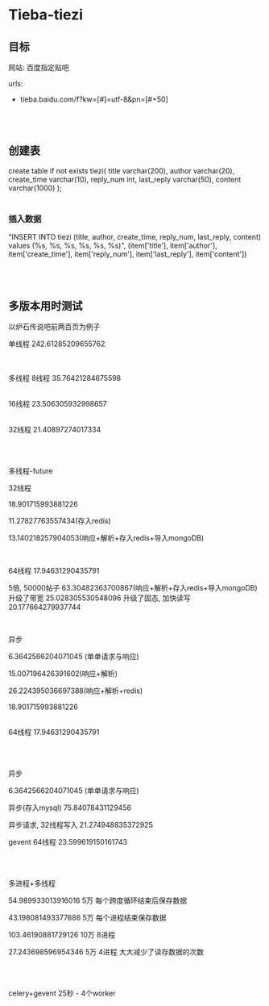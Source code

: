 # Tieba-tiezi

## 目标

网站: 百度指定贴吧

urls:

- tieba.baidu.com/f?kw=[#]=utf-8&pn=[#+50]


</br>

</br>

## 创建表

create table if not exists tiezi(
	title varchar(200),
	author varchar(20),
	create_time varchar(10),
	reply_num int,
	last_reply varchar(50),
	content varchar(1000)
);
</br>
</br>

### 插入数据

"INSERT INTO tiezi (title, author, create_time, reply_num, last_reply, content) values (%s, %s, %s, %s, %s, %s)", (item['title'], item['author'], item['create_time'], item['reply_num'], item['last_reply'], item['content'])


</br>
</br>


## 多版本用时测试

以炉石传说吧前两百页为例子
</br>

单线程
242.61285209655762     
</br>
</br>

多线程
8线程
35.76421284675598  
</br>

16线程
23.506305932998657    
</br>

32线程
21.40897274017334

</br>
</br>

多线程-future


32线程

18.901715993881226

11.27827763557434(存入redis)

13.140218257904053(响应+解析+存入redis+导入mongoDB)

</br>

64线程
17.94631290435791

5倍, 50000帖子
63.30482363700867(响应+解析+存入redis+导入mongoDB)
升级了带宽
25.028305530548096
升级了固态, 加快读写
20.177664279937744

</br>

异步

6.3642566204071045 (单单请求与响应)

15.007196426391602(响应+解析)

26.224395036697388(响应+解析+redis)

18.901715993881226    
</br>


64线程
17.94631290435791  


</br>  
</br>   

异步

6.3642566204071045 (单单请求与响应)              


异步(存入mysql)
75.84078431129456   

异步请求, 32线程写入
21.274948835372925    

gevent 64线程
23.599619150161743


</br>
</br>

多进程+多线程

54.989933013916016   5万  每个跨度循环结束后保存数据

43.198081493377686   5万  每个进程结束保存数据

103.46190881729126   10万  8进程

27.243698596954346   5万  4进程  大大减少了读存数据的次数

</br>
</br>


celery+gevent
25秒  - 4个worker




